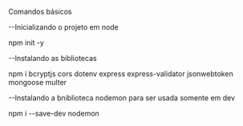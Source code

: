 Comandos básicos 

--Inicializando o projeto em node

npm init -y 

--Instalando as bibliotecas

npm i bcryptjs cors dotenv express express-validator jsonwebtoken mongoose multer


--Instalando a bniblioteca nodemon para ser usada somente em dev

npm i --save-dev nodemon
